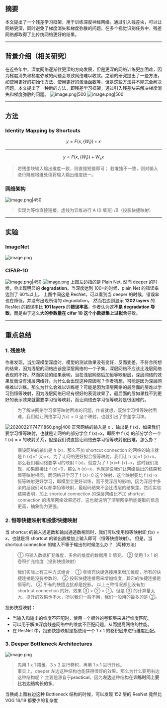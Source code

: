 ## 摘要
本文提出了一个残差学习框架，用于训练深度神经网络。通过引入残差块，可以让网络更深，同时避免了梯度消失和梯度弥散的问题。在多个视觉识别任务中，残差网络都取得了比传统网络更好的结果。

---
## 背景介绍（相关研究）
在近些年中，深度网络逐渐往更深的方向发展，但是更深的网络训练更加困难，因为梯度消失和梯度弥散的问题会导致网络难以收敛。之前的研究提出了一些方法，如使用更好的初始化方法、使用更好的激活函数等，但是这些方法并不能完全解决问题。本文提出了一种新的方法，即残差学习框架，通过引入残差块来解决梯度消失和梯度弥散的问题。
![image.png|500](https://raw.githubusercontent.com/Alleyf/PictureMap/main/web_icons/202308211604278.png)
![image.png|500](https://raw.githubusercontent.com/Alleyf/PictureMap/main/web_icons/202308211613960.png)

---
## 方法
### Identity Mapping by Shortcuts
$$y=F(x, \left\{ W_{i}\right\})+x$$

---
$$y=F(x, \left\{ W_{i}\right\})+W_{s}x$$
> 若残差块输入输出维度一致，则直接短接即可；
   若唯独不一致，则对输入进行降维增维处理将输入输出维度统一。

### 网络架构
![image.png|450](https://raw.githubusercontent.com/Alleyf/PictureMap/main/web_icons/202308211621589.png)
> 实现为等维直接短接，虚线为异维进行 A (0 填充) /B（投影快捷映射）


---
## 实验
### ImageNet
![image.png](https://raw.githubusercontent.com/Alleyf/PictureMap/main/web_icons/202308211631231.png)
### CIFAR-10
![image.png|450](https://raw.githubusercontent.com/Alleyf/PictureMap/main/web_icons/202308211631353.png)
![image.png](https://raw.githubusercontent.com/Alleyf/PictureMap/main/web_icons/202308211632281.png)
上图左边指的是 Plain Net, 然而 deeper 的时候，会出现明显的 **degradation**。当深度达到 100+的时候，plain Net 的错误率达到了 60%以上。
上图中间这是 ResNet，可以看到当 deeper 的时候，错误率也在降低，并没有出现所谓的 degradation。
然而右边则显示 **1202 layers** 的 ResNet 的错误率比 **101 layers** 的**错误率高**，作者认为这**不是 degradation 导致**，而是由于这么**大的参数量在 cifar 10 这个小数据集上过拟合**导致。

---
## 重点总结
### 1. 残差块
作者发现，当加深模型深度时，模型的测试效果没有变好，反而变差。不符合所想的结果，因为浅层的网络应该是深层网络的一个子集，深层网络不应该比浅层网络表现的不好。然而实验的结果表明，当在浅层网络后加恒等映射层，深层网络的效果反而没有浅层网络好。为什么会出现这种原因呢？作者猜想，可能是因为深层网络难以训练。那么为什么会难以训练呢？可能是因为深层网络的最后面的层难以学习到恒等映射，因为浅层网络已经有很好的表现效果了，最后面的层如果找不到更好的表示效果就需要学习恒等映射，而让网络去学习恒等映射是很困难的。
> 为了解决网络学习恒等映射困难的问题，作者就想，既然学习恒等映射困难，我们就让网络学习 $f(x)=0$ 这个映射。也就引出了参差学习块。

![20200221174711860.png|400](https://img-blog.csdnimg.cn/20200221174711860.png)
正常网络的输入是 x ，输出是 f (x)，如果我们要学习恒等映射，也就是让网络的部分学会 f (x)=x，即图中 f (x) 的部分学会一个 f (x) = x 的映射关系，但是我们说直接让网络去学习恒等映射很困难，怎么办？
> 假设网络的输出是 h (x)，那么不加 shortcut connection 的网络的输出就是 h (x)=f (x)=x，为了让网络更好拟合恒等映射，我们让 h (x)=f (x)+x，那么我们看网络要学习的映射 f (x)，就变为了 f (x)=h (x)−x，这时我们发现，如果直接让 f (x)=0，那么 h (x)=x，也就是说我们让网络输出的结果和恒等映射相同，而网络只学习了 f (x)=0 这个映射，这个映射要比 f (x)=x 恒等映射更好学习，即模型会更好训练，而不受深层的影响，因为深层中多余的层我们可以都学恒等映射，最起码结果不会比浅层的结果差。然而实验结果表明，加上 shortcut connection 的深层网络比不加 shortcut connection 的浅层网络效果还好，这也就说明了深层网络所能提取的信息更高，抽象能力更强。

### 2. 恒等快捷映射和投影快捷映射
当 shortcut 的输入通道数和输出通道数相同时，我们可以使用恒等映射即 $f (x)=x$，也就是将 shortcut 的输出直接加上输入即可（恒等快捷映射）。
但是，当 shortcut connection 的输入不等于输出的时候怎么办？（两种方法）
> ① 将输入数据扩充维度，多余的维度的数据用 0 填充。
> ② 使用 1 x 1 的卷积扩充维度（投影快捷映射）
> 
> 我们实际上有三种方式组合：
> ① 零填充快捷连接用来增加维度，所有的快捷连接是没有参数的。
> ② 投影快捷连接用来增加维度，其它的快捷连接是恒等的。
> ③ 所有的快捷连接都是投影。
以上三种情况都比没有加 shortcut connection 的好，效果 ③ > ② > ①，但是 ③ 的计算量太大，提升的效果也不大，所以我们一般不用，我们一般用的最多的是 ②。

投影快捷映射：
- 当输入和输出的维度不匹配时，使用一个额外的卷积层来进行维度匹配。
- 可以用于解决深度残差网络中的维度不匹配问题，从而提高网络的性能。
- 在 ResNet 中，投影快捷映射是指使用一个 1 x 1 的卷积层来进行维度匹配。
### 3. Deeper Bottleneck Architectures
![image.png](https://raw.githubusercontent.com/Alleyf/PictureMap/main/web_icons/202308211610964.png)
> 先用 1 x 1 降维，3 x 3 进行卷积，再用 1 x 1 进行升维。  
   事实上，deeper 左边这种结构也能获得很好的效果。那么为什么要用右边这种结构呢？ 主要是源自于**practical**，因为**左边**这种结构在**训练时间上要比右边结构长的多**。

<p align="justify">当换成上图右边这种 Bottleneck 结构的时候，可以发现 152 层的 ResNet 竟然比 VGG 16/19 都要少的复杂度</p>
